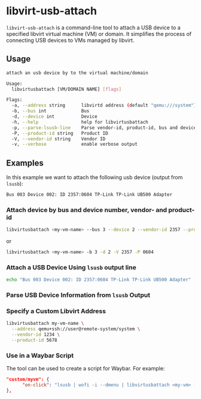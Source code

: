 # libvirt-usb-attach

`libvirt-usb-attach` is a command-line tool to attach a USB device to a specified libvirt virtual machine (VM) or domain. It simplifies the process of connecting USB devices to VMs managed by libvirt.

## Usage

```bash
attach an usb device by to the virtual machine/domain

Usage:
  libvirtusbattach [VM/DOMAIN NAME] [flags]

Flags:
  -a, --address string      libvirtd address (default "qemu:///system")
  -b, --bus int             Bus
  -d, --device int          Device
  -h, --help                help for libvirtusbattach
  -p, --parse-lsusb-line    Parse vendor-id, product-id, bus and device from "lsusb" output
  -P, --product-id string   Product ID
  -V, --vendor-id string    Vendor ID
  -v, --verbose             enable verbose output
```

## Examples

In this example we want to attach the following usb device (output from `lsusb`):
```bash
Bus 003 Device 002: ID 2357:0604 TP-Link TP-Link UB500 Adapter
```
### Attach device by bus and device number, vendor- and product-id
```bash
libvirtusbattach <my-vm-name> --bus 3 --device 2 --vendor-id 2357 --product-id 0604
```
or
```bash
libvirtusbattach <my-vm-name> -b 3 -d 2 -V 2357 -P 0604
```

### Attach a USB Device Using `lsusb` output line

```bash
echo "Bus 003 Device 002: ID 2357:0604 TP-Link TP-Link UB500 Adapter" | libvirtusbattach <my-vm-name> -p
```

### Parse USB Device Information from `lsusb` Output

### Specify a Custom Libvirt Address

```bash
libvirtusbattach my-vm-name \
  --address qemu+ssh://user@remote-system/system \
  --vendor-id 1234 \
  --product-id 5678
```

### Use in a Waybar Script

The tool can be used to create a script for Waybar. For example:

```json
"custom/myvm": {
      "on-click": "lsusb | wofi -i --dmenu | libvirtusbattach <my-vm> -p",
},
```
